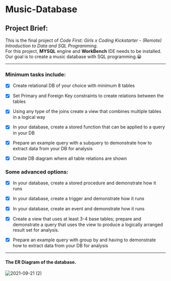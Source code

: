 # Music-Database

## Project Brief:

This is the final project of _Code First: Girls x Coding Kickstarter - (Remote) Introduction to Data and SQL Programming_. \
For this project, **MYSQL** engine and **WorkBench** IDE needs to be installed. \
Our goal is to create a music database with SQL programming.:grinning:

- - - -- - - -

### Minimum tasks include:

- [x] Create relational DB of your choice with minimum 8 tables

- [x] Set Primary and Foreign Key constraints to create relations between the tables

- [x] Using any type of the joins create a view that combines multiple tables in a logical way

- [x] In your database, create a stored function that can be applied to a query in your DB

- [x] Prepare an example query with a subquery to demonstrate how to extract data from your DB for analysis

- [x] Create DB diagram where all table relations are shown


### Some advanced options:

- [x] In your database, create a stored procedure and demonstrate how it runs

- [x] In your database, create a trigger and demonstrate how it runs

- [x] In your database, create an event and demonstrate how it runs

- [x] Create a view that uses at least 3-4 base tables; prepare and demonstrate a query that uses the view to produce a logically arranged result set for analysis.

- [x] Prepare an example query with group by and having to demonstrate how to extract data from your DB for analysis

- - - -- - - -

#### The ER Diagram of the database. ####
![2021-09-21 (2)](https://user-images.githubusercontent.com/67553615/134212066-3e8fc9c1-ede3-498b-8b93-b292072dfc92.png)



